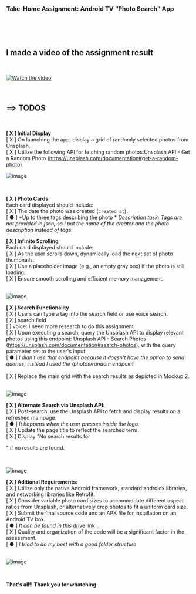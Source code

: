 ### Take-Home Assignment: Android TV “Photo Search” App<br />
<br />
<br />
<br />



## I made a video of the assignment result<br />
<br />

[![Watch the video](https://drive.google.com/uc?export=view&id=14z2m90TgeeT81xqkTCIQ_eSgcH1M8ri-)](https://drive.google.com/file/d/1GBKsG-0TH1J29WpFICwxGAKOJ-h2ynTA/view?usp=sharing)

<br />

## ==> TODOS <br />

<br />

**[ X ] Initial Display** <br />
    [ X ] On launching the app, display a grid of randomly selected photos from Unsplash. <br />
    [ X ] Utilize the following API for fetching random photos:Unsplash API - Get a Random Photo 
        (https://unsplash.com/documentation#get-a-random-photo)<br />
        
![image](https://drive.google.com/uc?export=view&id=1eiHSXYCxTtbvIJ4gPxIvZOOZXOuWD_Zp)

<br />

**[ X ] Photo Cards** <br />
    Each card displayed should include: <br />
    [ X ] The date the photo was created (`created_at`). <br />
    [ ● ] *Up to three tags describing the photo *
        *Description task: Tags are not provided in json, so I put the name of the creator and the photo description instead of tags.*

**[ X ] Infinite Scrolling**  <br />
    Each card displayed should include: <br />
    [ X ] As the user scrolls down, dynamically load the next set of photo thumbnails. <br />
    [ X ] Use a placeholder image (e.g., an empty gray box) if the photo is still loading. <br />
    [ X ] Ensure smooth scrolling and efficient memory management. <br />
<br />

![image](https://drive.google.com/uc?export=view&id=1S99ArIo_g2PA4TOenTvdqKYwC2TACZNb)
<br />

**[ X ] Search Functionality**  <br />
    [ X ] Users can type a tag into the search field or use voice search. <br />
        [ X ] search field <br />
        [  ] voice: I need more research to do this assignment  <br />
    [ X ] Upon executing a search, query the Unsplash API to display relevant photos using this
            endpoint: Unsplash API - Search Photos
            (https://unsplash.com/documentation#search-photos), with the query parameter set to
            the user's input. <br />
            [ ● ] *I didn't use that endpoint because it doesn't have the option to send queries, instead I used the /photos/random endpoint* <br />        
    [ X ] Replace the main grid with the search results as depicted in Mockup 2. <br />
<br />

![image](https://drive.google.com/uc?export=view&id=1pIRYSAefMcKNoFB0BDU1DB0rGA8L17tk)
<br />

**[ X ] Alternate Search via Unsplash API:** <br />
    [ X ] Post-search, use the Unsplash API to fetch and display results on a refreshed mainpage. <br />
        [ ● ] *It happens when the user presses inside the logo.* <br />
    [ X ] Update the page title to reflect the searched term. <br />
    [ X ] Display "No search results for <search term>" if no results are found. <br />

<br />

![image](https://drive.google.com/uc?export=view&id=19pSxVo4Q_mSkUjiCk9XRXHPcmVriICzt)
<br />
    
**[ X ] Aditional Requirements:** <br />
    [ X ] Utilize only the native Android framework, standard androidx libraries, and networking libraries like Retrofit. <br />
    [ X ] Consider variable photo card sizes to accommodate different aspect ratios from Unsplash, or alternatively crop photos to fit a uniform card size. <br />
    [ X ] Submit the final source code and an APK file for installation on an Android TV box. <br />
        [ ● ] *It can be found in this* [drive link](https://drive.google.com/drive/folders/1GwqsLzS8_pBTgV-PgVMZDKdfuuUx6vFg?usp=drive_link)  <br />
    [ X ] Quality and organization of the code will be a significant factor in the assessment. <br />
        [ ● ] *I tried to do my best with a good folder structure* <br />
<br />

![image](https://drive.google.com/uc?export=view&id=1w9PqnUUm1sAFM7ZcR9S-SmrOxvMByz4V)

<br />

**That's all!! Thank you for whatching.**